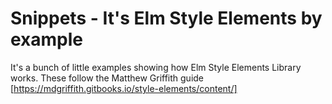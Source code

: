 # Snippets - It's Elm Style Elements by example

It's a bunch of little examples showing how Elm Style Elements Library works. 
These follow the Matthew Griffith guide [https://mdgriffith.gitbooks.io/style-elements/content/]


